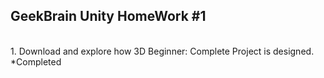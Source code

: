 GeekBrain Unity HomeWork #1
-----------------------------------
<br> 
1. Download and explore how 3D Beginner: Complete Project is designed. *Completed
